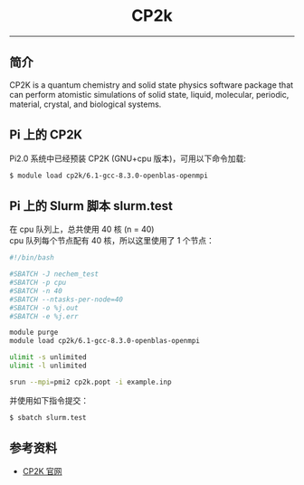 # <center>CP2k</center> 

-----

## 简介

CP2K is a quantum chemistry and solid state physics software package that can perform atomistic simulations of solid state, liquid, molecular, periodic, material, crystal, and biological systems.

## Pi 上的 CP2K

Pi2.0 系统中已经预装 CP2K (GNU+cpu 版本)，可用以下命令加载: 

```bash
$ module load cp2k/6.1-gcc-8.3.0-openblas-openmpi
```

## Pi 上的 Slurm 脚本 slurm.test

在 cpu 队列上，总共使用 40 核 (n = 40)<br>
cpu 队列每个节点配有 40 核，所以这里使用了 1 个节点：

```bash
#!/bin/bash

#SBATCH -J nechem_test
#SBATCH -p cpu
#SBATCH -n 40
#SBATCH --ntasks-per-node=40
#SBATCH -o %j.out
#SBATCH -e %j.err

module purge
module load cp2k/6.1-gcc-8.3.0-openblas-openmpi

ulimit -s unlimited
ulimit -l unlimited

srun --mpi=pmi2 cp2k.popt -i example.inp
```

并使用如下指令提交：

```bash
$ sbatch slurm.test
```

## 参考资料
- [CP2K 官网](https://manual.cp2k.org/#gsc.tab=0)